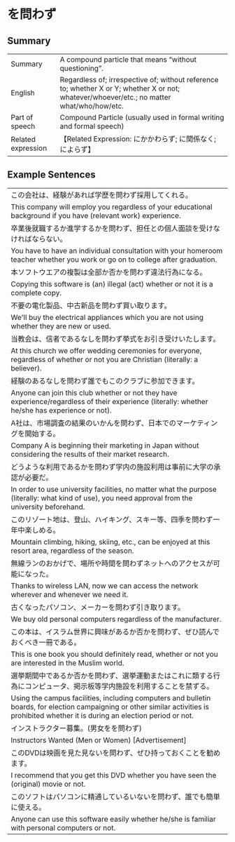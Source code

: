 # を問わず

## Summary

<table><tr>   <td>Summary</td>   <td>A compound particle that means “without questioning”.</td></tr><tr>   <td>English</td>   <td>Regardless of; irrespective of; without reference to; whether X or Y; whether X or not; whatever/whoever/etc.; no matter what/who/how/etc.</td></tr><tr>   <td>Part of speech</td>   <td>Compound Particle (usually used in formal writing and formal speech)</td></tr><tr>   <td>Related expression</td>   <td>【Related Expression: にかかわらず; に関係なく; によらず】</td></tr></table>

## Example Sentences

<table><tr><td>この会社は、経験があれば学歴を問わず採用してくれる。</td></tr><tr><td>This company will employ you regardless of your educational background if you have (relevant work) experience.</td></tr><tr><td>卒業後就職するか進学するかを問わず、担任との個人面談を受けなければならない。</td></tr><tr><td>You have to have an individual consultation with your homeroom teacher whether you work or go on to college after graduation.</td></tr><tr><td>本ソフトウエアの複製は全部か否かを問わず違法行為になる。</td></tr><tr><td>Copying this software is (an) illegal (act) whether or not it is a complete copy.</td></tr><tr><td>不要の電化製品、中古新品を問わず買い取ります。</td></tr><tr><td>We'll buy the electrical appliances which you are not using whether they are new or used.</td></tr><tr><td>当教会は、信者であるなしを問わず挙式をお引き受けいたします。</td></tr><tr><td>At this church we offer wedding ceremonies for everyone, regardless of whether or not you are Christian (literally: a believer).</td></tr><tr><td>経験のあるなしを問わず誰でもこのクラブに参加できます。</td></tr><tr><td>Anyone can join this club whether or not they have experience/regardless of their experience (literally: whether he/she has experience or not).</td></tr><tr><td>A社は、市場調査の結果のいかんを問わず、日本でのマーケティングを開始する。</td></tr><tr><td>Company A is beginning their marketing in Japan without considering the results of their market research.</td></tr><tr><td>どうような利用であるかを問わず学内の施設利用は事前に大学の承認が必要だ。</td></tr><tr><td>In order to use university facilities, no matter what the purpose (literally: what kind of use), you need approval from the university beforehand.</td></tr><tr><td>このリゾート地は、登山、ハイキング、スキー等、四季を問わず一年中楽しめる。</td></tr><tr><td>Mountain climbing, hiking, skiing, etc., can be enjoyed at this resort area, regardless of the season.</td></tr><tr><td>無線ランのおかげで、場所や時間を問わずネットへのアクセスが可能になった。</td></tr><tr><td>Thanks to wireless LAN, now we can access the network wherever and whenever we need it.</td></tr><tr><td>古くなったパソコン、メーカーを問わず引き取ります。</td></tr><tr><td>We buy old personal computers regardless of the manufacturer.</td></tr><tr><td>この本は、イスラム世界に興味があるか否かを問わず、ぜひ読んでおくべき一冊である。</td></tr><tr><td>This is one book you should definitely read, whether or not you are interested in the Muslim world.</td></tr><tr><td>選挙期間中であるか否かを問わず、選挙運動またはこれに類する行為にコンピュータ、掲示板等学内施設を利用することを禁ずる。</td></tr><tr><td>Using the campus facilities, including computers and bulletin boards, for election campaigning or other similar activities is prohibited whether it is during an election period or not.</td></tr><tr><td>インストラクター募集。(男女をを問わず)</td></tr><tr><td>Instructors Wanted (Men or Women) [Advertisement]</td></tr><tr><td>このDVDは映画を見た見ないを問わず、ぜひ持っておくことを勧めます。</td></tr><tr><td>I recommend that you get this DVD whether you have seen the (original) movie or not.</td></tr><tr><td>このソフトはパソコンに精通しているいないを問わず、誰でも簡単に使える。</td></tr><tr><td>Anyone can use this software easily whether he/she is familiar with personal computers or not.</td></tr></table>

